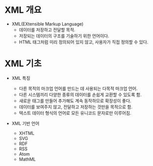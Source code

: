 # XML 개요
* XML(EXtensible Markup Language)
  * 데이터를 저장하고 전달할 목적.
  * 저장되는 데이터의 구조를 기술하기 위한 언어이다.
  * HTML 태그처럼 미리 정의되어 있지 않고, 사용자가 직접 정의할 수 있다.

# XML 기초
* XML 특징
  * 다른 목적의 마크업 언어를 만드는 데 사용되는 다목적 마크업 언어.
  * 다른 시스템끼리 다양한 종류의 데이터를 손쉽게 교환할 수 있도록 함.
  * 새로운 태그를 만들어 추가해도 계속 동작하므로 확장성이 좋다.
  * 데이터를 보여주지 않고, 전달하고 저장하는 것만을 목적으로 함.
  * 텍스트 데이터 형식의 언어로 모든 유니코드 문자로만 이루어짐.

* XML 기반 언어
  * XHTML
  * SVG
  * RDF
  * RSS
  * Atom
  * MathML
